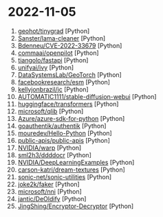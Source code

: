# 2022-11-05

1. [geohot/tinygrad](https://github.com/geohot/tinygrad "You like pytorch? You like micrograd? You love tinygrad! ❤️") [Python]
2. [Sanster/lama-cleaner](https://github.com/Sanster/lama-cleaner "Image inpainting tool powered by SOTA AI Model. Remove any unwanted object, defect, people from your pictures or erase and replace(powered by stable diffusion) any thing on your pictures.") [Python]
3. [Bdenneu/CVE-2022-33679](https://github.com/Bdenneu/CVE-2022-33679 "One day based on https://googleprojectzero.blogspot.com/2022/10/rc4-is-still-considered-harmful.html") [Python]
4. [commaai/openpilot](https://github.com/commaai/openpilot "openpilot is an open source driver assistance system. openpilot performs the functions of Automated Lane Centering and Adaptive Cruise Control for over 200 supported car makes and models.") [Python]
5. [tiangolo/fastapi](https://github.com/tiangolo/fastapi "FastAPI framework, high performance, easy to learn, fast to code, ready for production") [Python]
6. [unifyai/ivy](https://github.com/unifyai/ivy "The Unified Machine Learning Framework") [Python]
7. [DataSystemsLab/GeoTorch](https://github.com/DataSystemsLab/GeoTorch "GeoTorch: A Spatiotemporal Deep Learning Framework") [Python]
8. [facebookresearch/esm](https://github.com/facebookresearch/esm "Evolutionary Scale Modeling (esm): Pretrained language models for proteins") [Python]
9. [kellyjonbrazil/jc](https://github.com/kellyjonbrazil/jc "CLI tool and python library that converts the output of popular command-line tools, file-types, and common strings to JSON, YAML, or Dictionaries. This allows piping of output to tools like jq and simplifying automation scripts.") [Python]
10. [AUTOMATIC1111/stable-diffusion-webui](https://github.com/AUTOMATIC1111/stable-diffusion-webui "Stable Diffusion web UI") [Python]
11. [huggingface/transformers](https://github.com/huggingface/transformers "🤗 Transformers: State-of-the-art Machine Learning for Pytorch, TensorFlow, and JAX.") [Python]
12. [microsoft/qlib](https://github.com/microsoft/qlib "Qlib is an AI-oriented quantitative investment platform, which aims to realize the potential, empower the research, and create the value of AI technologies in quantitative investment. With Qlib, you can easily try your ideas to create better Quant investment strategies. An increasing number of SOTA Quant research works/papers are released in Qlib.") [Python]
13. [Azure/azure-sdk-for-python](https://github.com/Azure/azure-sdk-for-python "This repository is for active development of the Azure SDK for Python. For consumers of the SDK we recommend visiting our public developer docs at https://docs.microsoft.com/python/azure/ or our versioned developer docs at https://azure.github.io/azure-sdk-for-python.") [Python]
14. [goauthentik/authentik](https://github.com/goauthentik/authentik "The authentication glue you need.") [Python]
15. [mouredev/Hello-Python](https://github.com/mouredev/Hello-Python "Python desde cero") [Python]
16. [public-apis/public-apis](https://github.com/public-apis/public-apis "A collective list of free APIs") [Python]
17. [NVIDIA/warp](https://github.com/NVIDIA/warp "A Python framework for high performance GPU simulation and graphics") [Python]
18. [sml2h3/ddddocr](https://github.com/sml2h3/ddddocr "带带弟弟 通用验证码识别OCR pypi版") [Python]
19. [NVIDIA/DeepLearningExamples](https://github.com/NVIDIA/DeepLearningExamples "Deep Learning Examples") [Python]
20. [carson-katri/dream-textures](https://github.com/carson-katri/dream-textures "Stable Diffusion built-in to the Blender shader editor") [Python]
21. [sonic-net/sonic-utilities](https://github.com/sonic-net/sonic-utilities "Command line utilities for the SONiC project") [Python]
22. [joke2k/faker](https://github.com/joke2k/faker "Faker is a Python package that generates fake data for you.") [Python]
23. [microsoft/nni](https://github.com/microsoft/nni "An open source AutoML toolkit for automate machine learning lifecycle, including feature engineering, neural architecture search, model compression and hyper-parameter tuning.") [Python]
24. [jantic/DeOldify](https://github.com/jantic/DeOldify "A Deep Learning based project for colorizing and restoring old images (and video!)") [Python]
25. [JingShing/Encryptor-Decryptor](https://github.com/JingShing/Encryptor-Decryptor "A tool for encrypt and decrypt.") [Python]
